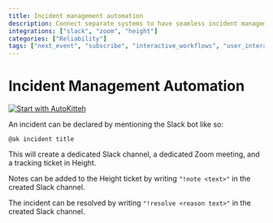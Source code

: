 ```yaml
---
title: Incident management automation
description: Connect separate systems to have seamless incident management
integrations: ["slack", "zoom", "height"]
categories: ["Reliability"]
tags: ["next_event", "subscribe", "interactive_workflows", "user_interactions", "event_loops", "notifications", "workflow_patterns"]
---
```


# Incident Management Automation

[![Start with AutoKitteh](https://autokitteh.com/assets/autokitteh-badge.svg)](https://app.autokitteh.cloud/template?name=reliability/incidenter)

An incident can be declared by mentioning the Slack bot like so:

```
@ak incident title
```

This will create a dedicated Slack channel, a dedicated Zoom meeting, and a tracking ticket in Height.

Notes can be added to the Height ticket by writing `"!note <text>"` in the created Slack channel.

The incident can be resolved by writing `"!resolve <reason text>"` in the created Slack channel.
